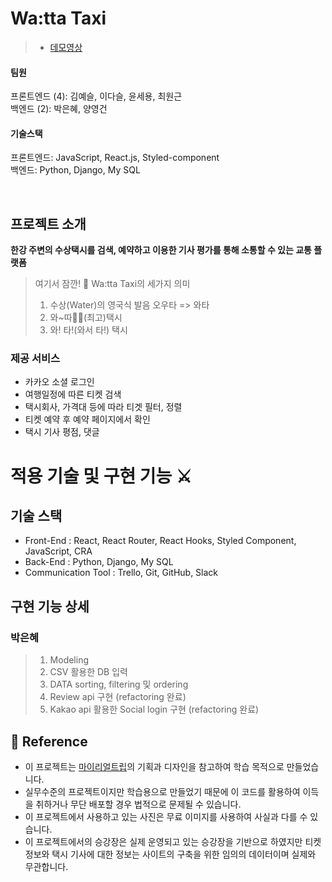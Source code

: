 # Wa:tta Taxi

> - [데모영상](https://youtu.be/1TwI_AG3N6Y)

#### 팀원
프론트엔드 (4): 김예슬, 이다슬, 윤세용, 최원근  
백엔드 (2): 박은혜, 양영건

#### 기술스택
프론트엔드: JavaScript, React.js, Styled-component  
백엔드: Python, Django, My SQL

<br>

## 프로젝트 소개
**한강 주변의 수상택시를 검색, 예약하고 이용한 기사 평가를 통해 소통할 수 있는 교통 플랫폼**

>  여기서 잠깐! 🚤 Wa:tta Taxi의 세가지 의미 
>  1. 수상(Water)의 영국식 발음 오우타 => 와타 
>  2. 와~따👍🏻(최고)택시
>  3. 와! 타!(와서 타!) 택시

### 제공 서비스
- 카카오 소셜 로그인
- 여행일정에 따른 티켓 검색
- 택시회사, 가격대 등에 따라 티겟 필터, 정렬
- 티켓 예약 후 예약 페이지에서 확인
- 택시 기사 평점, 댓글


# 적용 기술 및 구현 기능 ⚔️

## 기술 스택

- Front-End : React, React Router, React Hooks, Styled Component, JavaScript, CRA
- Back-End : Python, Django, My SQL
- Communication Tool : Trello, Git, GitHub, Slack

## 구현 기능 상세

### 박은혜

> 1.  Modeling
> 2.  CSV 활용한 DB 입력
> 3.  DATA sorting, filtering 및 ordering
> 4.  Review api 구현 (refactoring 완료)
> 5.  Kakao api 활용한 Social login 구현 (refactoring 완료)

## 📢 Reference

- 이 프로젝트는 [마이리얼트립](https://www.myrealtrip.com/?utm_source=google&utm_medium=search_pc&utm_campaign=44443142579&utm_term=%EB%A7%88%EC%9D%B4%EB%A6%AC%EC%96%BC%ED%8A%B8%EB%A6%BD&gclid=Cj0KCQjwk4yGBhDQARIsACGfAeuAIh7kcexdFz1i6xNi2L-mwf0iC8-9ho5HQWvE8O7hbQPtukia4ocaApneEALw_wcB)의 기획과 디자인을 참고하여 학습 목적으로 만들었습니다.
- 실무수준의 프로젝트이지만 학습용으로 만들었기 때문에 이 코드를 활용하여 이득을 취하거나 무단 배포할 경우 법적으로 문제될 수 있습니다.
- 이 프로젝트에서 사용하고 있는 사진은 무료 이미지를 사용하여 사실과 다를 수 있습니다.
- 이 프로젝트에서의 승강장은 실제 운영되고 있는 승강장을 기반으로 하였지만 티켓 정보와 택시 기사에 대한 정보는 사이트의 구축을 위한 임의의 데이터이며 실제와 무관합니다.
